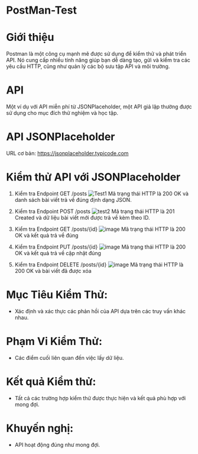 # PostMan-Test

# Giới thiệu
Postman là một công cụ mạnh mẽ được sử dụng để kiểm thử và phát triển API. Nó cung cấp nhiều tính năng giúp bạn dễ dàng tạo, gửi và kiểm tra các yêu cầu HTTP, cũng như quản lý các bộ sưu tập API và môi trường.

# API 
Một ví dụ với API miễn phí từ JSONPlaceholder, một API giả lập thường được sử dụng cho mục đích thử nghiệm và học tập.

# API JSONPlaceholder
URL cơ bản: https://jsonplaceholder.typicode.com

# Kiểm thử API với JSONPlaceholder
1. Kiểm tra Endpoint GET /posts
![Test1](https://github.com/tr4duc/PostMan-Test/assets/96672630/0cc24a59-e18d-4817-9ebc-711eab69e891)
Mã trạng thái HTTP là 200 OK và danh sách bài viết trả về đúng định dạng JSON.

2. Kiểm tra Endpoint POST /posts
![test2](https://github.com/tr4duc/PostMan-Test/assets/96672630/103121fc-6a26-46b3-ac89-371914395a7f)
Mã trạng thái HTTP là 201 Created và dữ liệu bài viết mới được trả về kèm theo ID.

3. Kiểm tra Endpoint GET /posts/{id}
![image](https://github.com/tr4duc/PostMan-Test/assets/96672630/0973dff7-b8b1-46fa-9a3b-9e4f3d47c6a7)
Mã trạng thái HTTP là 200 OK và kết quả trả về đúng

4. Kiểm tra Endpoint PUT /posts/{id}
![image](https://github.com/tr4duc/PostMan-Test/assets/96672630/f6386de6-6d00-4901-ae3f-8e3e521a52dc)
Mã trạng thái HTTP là 200 OK và kết quả trả về cập nhật đúng

5. Kiểm tra Endpoint DELETE /posts/{id}
![image](https://github.com/tr4duc/PostMan-Test/assets/96672630/f427c9ab-e834-4bb0-b8b8-fbe3cf095088)
Mã trạng thái HTTP là 200 OK và bài viết đã được xóa

# Mục Tiêu Kiểm Thử:
- Xác định và xác thực các phản hồi của API dựa trên các truy vấn khác nhau.

# Phạm Vi Kiểm Thử:
- Các điểm cuối liên quan đến việc lấy dữ liệu.

# Kết quả Kiểm thử:
- Tất cả các trường hợp kiểm thử được thực hiện và kết quả phù hợp với mong đợi.

# Khuyến nghị:
- API hoạt động đúng như mong đợi.
